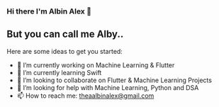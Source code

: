### Hi there I'm Albin Alex 👋
## But you can call me Alby.. 



Here are some ideas to get you started:

- 🔭 I’m currently working on Machine Learning & Flutter 
- 🌱 I’m currently learning Swift
- 👯 I’m looking to collaborate on Flutter & Machine Learning Projects 
- 🤔 I’m looking for help with Machine Learning, Python and DSA 
- 📫 How to reach me: theaalbinalex@gmail.com


